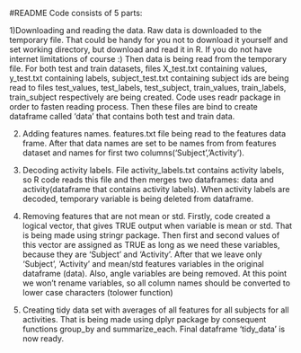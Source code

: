 #README
Code consists of 5 parts:

1)Downloading and reading the data. Raw data is downloaded to the temporary file. That could be handy for you not to download it yourself and set working directory, but download and read it in R. If you do not have internet limitations of course :)
  Then data is being read from the temporary file. For both test and train datasets, files X_test.txt containing values, y_test.txt containing labels, subject_test.txt containing subject ids are being read to files test_values, test_labels, test_subject, train_values, train_labels, train_subject respectively are being created. Code uses readr package in order to fasten reading process.
 Then these files are bind to create dataframe called ‘data’ that contains both test and train data.
 
2) Adding features names. features.txt file being read to the features data frame. After that data names are set to be names from from features dataset and names for first two columns(‘Subject’,’Activity’). 

3) Decoding activity labels. File activity_labels.txt contains activity labels, so R code reads this file and then merges two dataframes: data and activity(dataframe that contains activity labels). When activity labels are decoded, temporary variable is being deleted from dataframe.

4) Removing features that are not mean or std. Firstly, code created a logical vector, that gives TRUE output when variable is mean or std. That is being made using stringr package. Then first and second values of this vector are assigned as TRUE as long as we need these variables, because they are ‘Subject’ and ‘Activity’. After that we leave only ‘Subject’, ‘Activity’ and mean/std features variables in the original dataframe (data). Also, angle variables are being removed. At this point we won’t rename variables, so all column names should be converted to lower case characters (tolower function)

5) Creating tidy data set with averages of all features for all subjects for all activities. That is being made using dplyr package by consequent functions group_by and summarize_each. 
Final dataframe ‘tidy_data’ is now ready.
